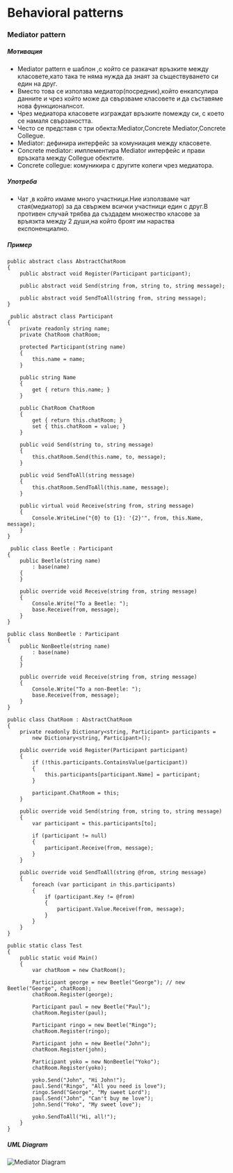 # Behavioral patterns

### Mediator pattern

##### Мотивация
* Mediator pattern е шаблон ,с който се разкачат връзките между класовете,като така те няма нужда да знаят за съществуването си един на друг.
* Вместо това се използва медиатор(посредник),който енкапсулира данните и чрез който може да свързваме класовете и да съставяме нова функционалнсот.
* Чрез медиатора класовете изграждат връзките помежду си, с което се намаля свързаността.
* Често се представя с три обекта:Mediator,Concrete Mediator,Concrete Collegue.
* Mediator: дефинира интерфейс за комуниация между класовете.
* Concrete mediator: имплементира Mediator интерфейс и прави връзката между Collegue обектите.
* Concrete collegue: комуникира с другите колеги чрез медиатора.

##### Употреба
* Чат ,в който имаме много участници.Ние използваме чат стая(медиатор) за да свържем всички участници един с друг.В противен случай трябва да създадем множество класове за връязкта между 2 души,на който броят им нараства експоненциално.

##### Пример
    public abstract class AbstractChatRoom
    {
        public abstract void Register(Participant participant);

        public abstract void Send(string from, string to, string message);

        public abstract void SendToAll(string from, string message);
    }
    
     public abstract class Participant
    {
        private readonly string name;
        private ChatRoom chatRoom;

        protected Participant(string name)
        {
            this.name = name;
        }

        public string Name
        {
            get { return this.name; }
        }

        public ChatRoom ChatRoom
        {
            get { return this.chatRoom; }
            set { this.chatRoom = value; }
        }

        public void Send(string to, string message)
        {
            this.chatRoom.Send(this.name, to, message);
        }

        public void SendToAll(string message)
        {
            this.chatRoom.SendToAll(this.name, message);
        }

        public virtual void Receive(string from, string message)
        {
            Console.WriteLine("{0} to {1}: '{2}'", from, this.Name, message);
        }
    }
    
     public class Beetle : Participant
    {
        public Beetle(string name)
            : base(name)
        {
        }

        public override void Receive(string from, string message)
        {
            Console.Write("To a Beetle: ");
            base.Receive(from, message);
        }
    }
    
    public class NonBeetle : Participant
    {
        public NonBeetle(string name)
            : base(name)
        {
        }

        public override void Receive(string from, string message)
        {
            Console.Write("To a non-Beetle: ");
            base.Receive(from, message);
        }
    }
    
    public class ChatRoom : AbstractChatRoom
    {
        private readonly Dictionary<string, Participant> participants =
            new Dictionary<string, Participant>();

        public override void Register(Participant participant)
        {
            if (!this.participants.ContainsValue(participant))
            {
                this.participants[participant.Name] = participant;
            }

            participant.ChatRoom = this;
        }

        public override void Send(string from, string to, string message)
        {
            var participant = this.participants[to];

            if (participant != null)
            {
                participant.Receive(from, message);
            }
        }

        public override void SendToAll(string @from, string message)
        {
            foreach (var participant in this.participants)
            {
                if (participant.Key != @from)
                {
                    participant.Value.Receive(from, message);
                }
            }
        }
    }
    
    public static class Test
    {
        public static void Main()
        {
            var chatRoom = new ChatRoom();

            Participant george = new Beetle("George"); // new Beetle("George", chatRoom);
            chatRoom.Register(george);

            Participant paul = new Beetle("Paul");
            chatRoom.Register(paul);

            Participant ringo = new Beetle("Ringo");
            chatRoom.Register(ringo);

            Participant john = new Beetle("John");
            chatRoom.Register(john);

            Participant yoko = new NonBeetle("Yoko");
            chatRoom.Register(yoko);

            yoko.Send("John", "Hi John!");
            paul.Send("Ringo", "All you need is love");
            ringo.Send("George", "My sweet Lord");
            paul.Send("John", "Can't buy me love");
            john.Send("Yoko", "My sweet love");

            yoko.SendToAll("Hi, all!");
        }
    }

##### UML Diagram
![Mediator Diagram](http://www.dofactory.com/images/diagrams/net/mediator.gif)